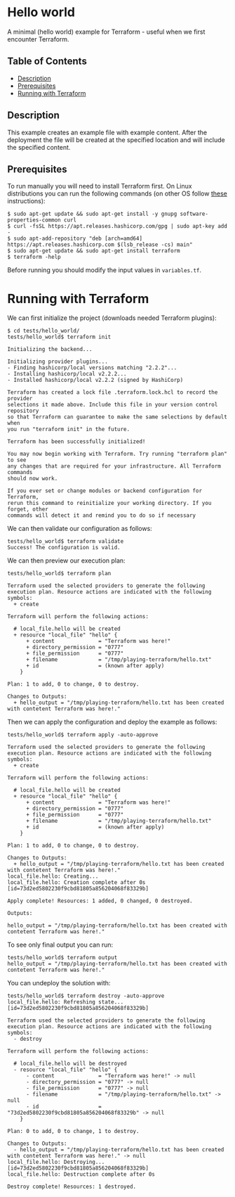 # Hello world
A minimal (hello world) example for Terraform - useful when we first encounter Terraform.

## Table of Contents
  - [Description](#description)
  - [Prerequisites](#prerequisites)
  - [Running with Terraform](#running-with-terraform)

## Description
This example creates an example file with example content.
After the deployment the file will be created at the specified location and will include the specified content.

## Prerequisites
To run manually you will need to install Terraform first. 
On Linux distributions you can run the following commands (on other OS follow 
[these](https://learn.hashicorp.com/tutorials/terraform/install-cli) instructions):

```console
$ sudo apt-get update && sudo apt-get install -y gnupg software-properties-common curl
$ curl -fsSL https://apt.releases.hashicorp.com/gpg | sudo apt-key add -
$ sudo apt-add-repository "deb [arch=amd64] https://apt.releases.hashicorp.com $(lsb_release -cs) main"
$ sudo apt-get update && sudo apt-get install terraform
$ terraform -help
```

Before running you should modify the input values in `variables.tf`.

# Running with Terraform
We can first initialize the project (downloads needed Terraform plugins):

```console
$ cd tests/hello_world/
tests/hello_world$ terraform init

Initializing the backend...

Initializing provider plugins...
- Finding hashicorp/local versions matching "2.2.2"...
- Installing hashicorp/local v2.2.2...
- Installed hashicorp/local v2.2.2 (signed by HashiCorp)

Terraform has created a lock file .terraform.lock.hcl to record the provider
selections it made above. Include this file in your version control repository
so that Terraform can guarantee to make the same selections by default when
you run "terraform init" in the future.

Terraform has been successfully initialized!

You may now begin working with Terraform. Try running "terraform plan" to see
any changes that are required for your infrastructure. All Terraform commands
should now work.

If you ever set or change modules or backend configuration for Terraform,
rerun this command to reinitialize your working directory. If you forget, other
commands will detect it and remind you to do so if necessary
```

We can then validate our configuration as follows:

```console
tests/hello_world$ terraform validate
Success! The configuration is valid.
```

We can then preview our execution plan:

```console
tests/hello_world$ terraform plan

Terraform used the selected providers to generate the following execution plan. Resource actions are indicated with the following symbols:
  + create

Terraform will perform the following actions:

  # local_file.hello will be created
  + resource "local_file" "hello" {
      + content              = "Terraform was here!"
      + directory_permission = "0777"
      + file_permission      = "0777"
      + filename             = "/tmp/playing-terraform/hello.txt"
      + id                   = (known after apply)
    }

Plan: 1 to add, 0 to change, 0 to destroy.

Changes to Outputs:
  + hello_output = "/tmp/playing-terraform/hello.txt has been created with contetent Terraform was here!."
```

Then we can apply the configuration and deploy the example as follows:

```console
tests/hello_world$ terraform apply -auto-approve

Terraform used the selected providers to generate the following execution plan. Resource actions are indicated with the following symbols:
  + create

Terraform will perform the following actions:

  # local_file.hello will be created
  + resource "local_file" "hello" {
      + content              = "Terraform was here!"
      + directory_permission = "0777"
      + file_permission      = "0777"
      + filename             = "/tmp/playing-terraform/hello.txt"
      + id                   = (known after apply)
    }

Plan: 1 to add, 0 to change, 0 to destroy.

Changes to Outputs:
  + hello_output = "/tmp/playing-terraform/hello.txt has been created with contetent Terraform was here!."
local_file.hello: Creating...
local_file.hello: Creation complete after 0s [id=73d2ed5802230f9cbd81805a856204068f83329b]

Apply complete! Resources: 1 added, 0 changed, 0 destroyed.

Outputs:

hello_output = "/tmp/playing-terraform/hello.txt has been created with contetent Terraform was here!."
```

To see only final output you can run:

```console
tests/hello_world$ terraform output
hello_output = "/tmp/playing-terraform/hello.txt has been created with contetent Terraform was here!."
```

You can undeploy the solution with:

```console
tests/hello_world$ terraform destroy -auto-approve
local_file.hello: Refreshing state... [id=73d2ed5802230f9cbd81805a856204068f83329b]

Terraform used the selected providers to generate the following execution plan. Resource actions are indicated with the following symbols:
  - destroy

Terraform will perform the following actions:

  # local_file.hello will be destroyed
  - resource "local_file" "hello" {
      - content              = "Terraform was here!" -> null
      - directory_permission = "0777" -> null
      - file_permission      = "0777" -> null
      - filename             = "/tmp/playing-terraform/hello.txt" -> null
      - id                   = "73d2ed5802230f9cbd81805a856204068f83329b" -> null
    }

Plan: 0 to add, 0 to change, 1 to destroy.

Changes to Outputs:
  - hello_output = "/tmp/playing-terraform/hello.txt has been created with contetent Terraform was here!." -> null
local_file.hello: Destroying... [id=73d2ed5802230f9cbd81805a856204068f83329b]
local_file.hello: Destruction complete after 0s

Destroy complete! Resources: 1 destroyed.
```
